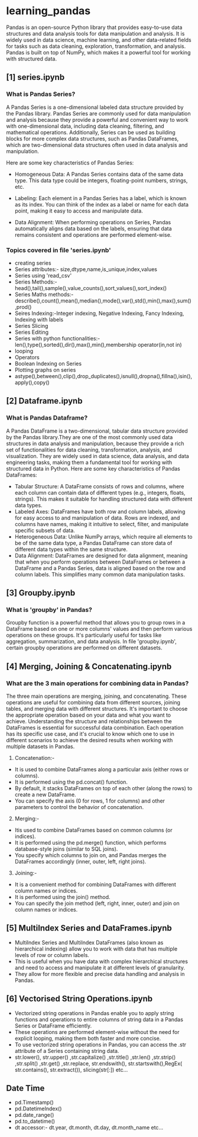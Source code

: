 # learning_pandas
Pandas is an open-source Python library that provides easy-to-use data structures and data analysis tools for data manipulation and analysis. 
It is widely used in data science, machine learning, and other data-related fields for tasks such as data cleaning, exploration, transformation, and analysis. 
Pandas is built on top of NumPy, which makes it a powerful tool for working with structured data.

## [1] series.ipynb
### What is Pandas Series?
A Pandas Series is a one-dimensional labeled data structure provided by the Pandas library. Pandas Series are commonly used for data manipulation and analysis because they provide a powerful and convenient way to work with one-dimensional data, including data cleaning, filtering, and mathematical operations. Additionally, Series can be used as building blocks for more complex data structures, such as Pandas DataFrames, which are two-dimensional data structures often used in data analysis and manipulation.

Here are some key characteristics of Pandas Series:

- Homogeneous Data: A Pandas Series contains data of the same data type. This data type could be integers, floating-point numbers, strings, etc.

- Labeling: Each element in a Pandas Series has a label, which is known as its index. You can think of the index as a label or name for each data point, making it easy to access and manipulate data.

- Data Alignment: When performing operations on Series, Pandas automatically aligns data based on the labels, ensuring that data remains consistent and operations are performed element-wise.

### Topics covered in  file 'series.ipynb'
- creating series
- Series attributes:- size,dtype,name,is_unique,index,values
- Series using 'read_csv'
- Series Methods:- head(),tail(),sample(),value_counts(),sort_values(),sort_index()
- Series Maths methods:- describe(),count(),mean(),median(),mode(),var(),std(),min(),max(),sum(),prod()
- Seires Indexing:-Integer indexing, Negative Indexing, Fancy Indexing, Indexing with labels
- Series Slicing
- Series Editing
- Series with python functionalities:- len(),type(),sorted(),dir(),max(),min(),membership operator(in,not in)
- looping
- Operators
- Boolean Indexing on Series
- Plotting graphs on series
- astype(),between(),clip(),drop_duplicates(),isnull(),dropna(),fillna(),isin(),apply(),copy()

## [2] Dataframe.ipynb
### What is Pandas Dataframe?
A Pandas DataFrame is a two-dimensional, tabular data structure provided by the Pandas library.They are one of the most commonly used data structures in data analysis and manipulation, because they 
provide a rich set of functionalities for data cleaning, transformation, analysis, and visualization. They are widely used in data science, data analysis, and data engineering tasks, making them a fundamental tool for working with structured data in Python.
Here are some key characteristics of Pandas DataFrames:

- Tabular Structure: A DataFrame consists of rows and columns, where each column can contain data of different types (e.g., integers, floats, strings). This makes it suitable for handling structured data with different data types.
- Labeled Axes: DataFrames have both row and column labels, allowing for easy access to and manipulation of data. Rows are indexed, and columns have names, making it intuitive to select, filter, and manipulate specific subsets of data.
- Heterogeneous Data: Unlike NumPy arrays, which require all elements to be of the same data type, a Pandas DataFrame can store data of different data types within the same structure.
- Data Alignment: DataFrames are designed for data alignment, meaning that when you perform operations between DataFrames or between a DataFrame and a Pandas Series, data is aligned based on the row and column labels. This simplifies many common data manipulation tasks.
  
## [3] Groupby.ipynb
### What is 'groupby' in Pandas?
Groupby function is a powerful method that allows you to group rows in a DataFrame based on one or more columns' values and then perform various operations on these groups.
It's particularly useful for tasks like aggregation, summarization, and data analysis.
In file 'groupby.ipynb', certain groupby operations are performed on different datasets.

## [4] Merging, Joining & Concatenating.ipynb
### What are the 3 main operations for combining data in Pandas?
The three main operations are merging, joining, and concatenating. These operations are useful for combining data from different sources, joining tables, and merging data with different structures.
It's important to choose the appropriate operation based on your data and what you want to achieve. Understanding the structure and relationships between the DataFrames is essential for successful data combination. Each operation has its specific use case, and it's crucial to know which one to use in different scenarios to achieve the desired results when working with multiple datasets in Pandas.

1. Concatenation:-
- It is used to combine DataFrames along a particular axis (either rows or columns).
- It is performed using the pd.concat() function.
- By default, it stacks DataFrames on top of each other (along the rows) to create a new DataFrame.
- You can specify the axis (0 for rows, 1 for columns) and other parameters to control the behavior of concatenation.
2. Merging:-
- Itis used to combine DataFrames based on common columns (or indices).
- It is performed using the pd.merge() function, which performs database-style joins (similar to SQL joins).
- You specify which columns to join on, and Pandas merges the DataFrames accordingly (inner, outer, left, right joins).
3. Joining:-
- It is a convenient method for combining DataFrames with different column names or indices.
- It is performed using the join() method.
- You can specify the join method (left, right, inner, outer) and join on column names or indices.

## [5] MultiIndex Series and DataFrames.ipynb
- MultiIndex Series and MultiIndex DataFrames (also known as hierarchical indexing) allow you to work with data that has multiple levels of row or column labels. 
- This is useful when you have data with complex hierarchical structures and need to access and manipulate it at different levels of granularity.
- They allow for more flexible and precise data handling and analysis in Pandas.

## [6] Vectorised String Operations.ipynb
- Vectorized string operations in Pandas enable you to apply string functions and operations to entire columns of string data in a Pandas Series or DataFrame efficiently. 
- These operations are performed element-wise without the need for explicit looping, making them both faster and more concise. 
- To use vectorized string operations in Pandas, you can access the .str attribute of a Series containing string data.
- str.lower(), str.upper() ,str.capitalize() ,str.title() ,str.len() ,str.strip() ,str.split() ,str.get() ,str.replace, str.endswith(), str.startswith(),RegEx( str.contains(), str.extract()), slicing(str[:]) etc...

## Date Time
- pd.Timestamp()
- pd.DatetimeIndex()
- pd.date_range()
- pd.to_datetime()
- dt accessor:- dt.year, dt.month, dt.day, dt.month_name etc...

